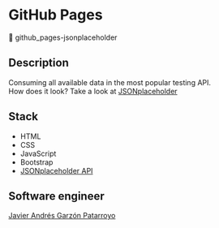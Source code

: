 # GitHub Pages
:open_file_folder: github_pages-jsonplaceholder

## Description
Consuming all available data in the most popular testing API.  
How does it look? Take a look at [JSONplaceholder](https://javierandresgp.github.io/github_pages-jsonplaceholder/)

## Stack
* HTML
* CSS
* JavaScript
* Bootstrap
* [JSONplaceholder API](https://jsonplaceholder.typicode.com/)

## Software engineer
[Javier Andrés Garzón Patarroyo](https://www.javierandresgp.com)
